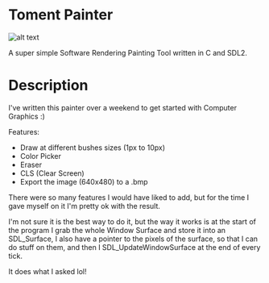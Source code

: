 # Toment Painter

![alt text](https://i.imgur.com/KTopiRa.png)

A super simple Software Rendering Painting Tool written in C and SDL2.


# Description

I've written this painter over a weekend to get started with Computer Graphics :)

Features:
- Draw at different bushes sizes (1px to 10px)
- Color Picker
- Eraser
- CLS (Clear Screen)
- Export the image (640x480) to a .bmp

There were so many features I would have liked to add, but for the time I gave myself on it I'm pretty ok with the result.


I'm not sure it is the best way to do it, but the way it works is at the start of the program I grab the whole Window Surface and store it into an SDL_Surface, I also have a pointer to the pixels of the surface, so that I can do stuff on them, and then I SDL_UpdateWindowSurface at the end of every tick.


It does what I asked lol!
